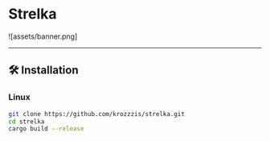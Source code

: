 # Strelka

![assets/banner.png]

---

## 🛠 Installation

### Linux
```bash
git clone https://github.com/krozzzis/strelka.git
cd strelka
cargo build --release
```